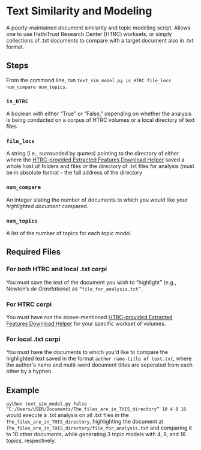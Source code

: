 # Text Similarity and Modeling
A poorly-maintained document similarity and topic modeling script. Allows one to use HathiTrust Research Center (HTRC) worksets, or simply collections of .txt documents to compare with a target document also in .txt format.

## Steps
From the command line, run `text_sim_model.py is_HTRC file_locs num_compare num_topics`.
### `is_HTRC`
A boolean with either “True” or “False,” depending on whether the analysis is being conducted on a corpus of HTRC volumes or a local directory of text files.
### `file_locs`
A string (i.e., surrounded by quotes) pointing to the directory of either where the [HTRC-provided Extracted Features Download Helper](https://analytics.hathitrust.org/algorithms) saved a whole host of folders and files _or_ the directory of .txt files for analysis (must be in absolute format - the full address of the directory
### `num_compare`
An integer stating the number of documents to which you would like your _highlighted document_ compared.
### `num_topics`
A list of the number of topics for each topic model.

## Required Files
### For _both_ HTRC and local .txt corpi
You must save the text of the document you wish to “highlight” (e.g., Newton’s _de Gravitatione_) as `“file_for_analysis.txt”`.
### For HTRC corpi
You must have run the above-mentioned [HTRC-provided Extracted Features Download Helper](https://analytics.hathitrust.org/algorithms) for your specific workset of volumes.
### For local .txt corpi
You must have the documents to which you'd like to compare the highlighted text saved in the format `author name-title of text.txt`, where the author's name and multi-word document titles are seperated from each other by a hyphen.

## Example
`python text_sim_model.py False “C:/Users/USER/Documents/The_files_are_in_THIS_directory” 10 4 8 16` would execute a .txt analysis on all .txt files in the `The_files_are_in_THIS_directory`, highlighting the document at `The_files_are_in_THIS_directory/file_for_analysis.txt` and comparing it to 10 other documents, while generating 3 topic models with 4, 8, and 16 topics, respectively.
